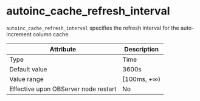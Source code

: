 # autoinc_cache_refresh_interval

`autoinc_cache_refresh_interval` specifies the refresh interval for the auto-increment column cache.

| **Attribute** | **Description** |
|------------------|--------------|
| Type | Time |
| Default value | 3600s |
| Value range | \[100ms, +∞) |
| Effective upon OBServer node restart | No |
